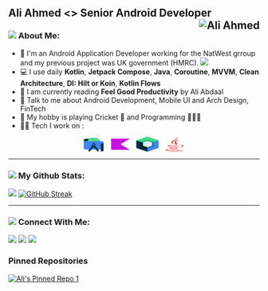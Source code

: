 ## Ali Ahmed <> Senior Android Developer<img align="right" src="https://komarev.com/ghpvc/?username=aliahmedbd&label=Profile%20views&color=0e75b6&style=flat" alt="Ali Ahmed" />
### <img src="https://github.com/TheDudeThatCode/TheDudeThatCode/blob/master/Assets/Developer.gif" width="45" /> About Me:
- 🏦 I'm an Android Application Developer working for the NatWest grroup and my previous project was UK government (HMRC).
      <img src="https://media.giphy.com/media/WUlplcMpOCEmTGBtBW/giphy.gif" width="30">
- 💻 I use daily **Kotlin**, **Jetpack Compose**,  **Java**, **Coroutine**,  **MVVM**, **Clean Architecture**, **DI: Hilt or Koin**, **Kotlin Flows**
- 📖 I am currently reading **Feel Good Productivity** by Ali Abdaal
- 💬 Talk to me about Android Development, Mobile UI and Arch Design, FinTech
- 🤍 My hobby is playing Cricket 🏏 and Programming 👨🏻‍💻
- 🧑‍💻 Tech I work on :

<p align="center">
<img align="center" alt="Alec-Android" height="30" width="50" src="https://github.com/devicons/devicon/blob/master/icons/androidstudio/androidstudio-original.svg">
<img align="center" alt="Alec-Kt" height="30" width="50" src="https://raw.githubusercontent.com/devicons/devicon/master/icons/kotlin/kotlin-plain.svg">
      <img align="center" alt="Alec-Dart" height="30" width="50" src="https://github.com/devicons/devicon/blob/master/icons/jetpackcompose/jetpackcompose-original.svg"> 
<img align="center" alt="Alec-Dart" height="30" width="50" src="https://raw.githubusercontent.com/devicons/devicon/master/icons/java/java-plain.svg"> 
</p>

---

### <img src='https://media1.giphy.com/media/du3J3cXyzhj75IOgvA/giphy.gif?cid=ecf05e47x2g034i9pzwtzzsd3xgg2w9nr94t4tflbbgo3008&rid=giphy.gif' width='25' /> My Github Stats:

<img height="195em" src="https://github-readme-stats.vercel.app/api/top-langs/?username=aliahmedbd&layout=compact&langs_count=7&theme=nord"/>  [![GitHub Streak](https://github-readme-streak-stats.herokuapp.com/?user=aliahmedbd&theme=dark)](https://git.io/streak-stats)

---

### <img src = "https://media1.giphy.com/media/JZ40cnfnN11KycrvMF/giphy.gif?cid=ecf05e47a0n3gi1bfqntqmob8g9aid1oyj2wr3ds3mg700bl&rid=giphy.gif" width = '23' /> Connect With Me:

<a href="https://www.linkedin.com/in/ali-ahmed-info//" target="_blank"><img src="https://img.shields.io/badge/-LinkedIn-%230077B5?style=for-the-badge&logo=linkedin&logoColor=white" target="_blank"></a>
<a href="https://www.youtube.com/channel/UCPh1ro137-ZjjFxllpvFDiQ" target="_blank"><img src="https://img.shields.io/badge/YouTube-FF0000?style=for-the-badge&logo=youtube&logoColor=white" target="_blank"></a>
<a href="https://stackoverflow.com/users/4958766/alec-n-silva" target="_blank"><img src="https://img.shields.io/badge/stackoverflow-F48225?style=for-the-badge&logo=stackoverflow&logoColor=white" target="_blank"></a>

### Pinned Repositories

[![Ali's Pinned Repo 1](https://github-readme-stats.vercel.app/api/pin/?username=aliahmedbd&repo=WeatherApp-Android-Clean-Architecture-Jetpack-Compose-Kotlin-Hilt-Flow&show_owner=True&theme=highcontrast)]((https://github.com/aliahmedbd/WeatherApp-Android-Clean-Architecture-Jetpack-Compose-Kotlin-Hilt-Flow))

